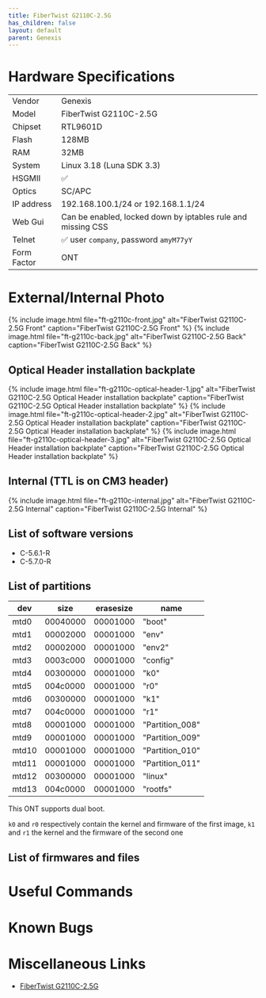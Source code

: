 ```yaml
---
title: FiberTwist G2110C-2.5G
has_children: false
layout: default
parent: Genexis
---
```


# Hardware Specifications

|             |                                      |
| ----------- | ------------------------------------ |
| Vendor      | Genexis                              |
| Model       | FiberTwist G2110C-2.5G               |
| Chipset     | RTL9601D                             |
| Flash       | 128MB                                |
| RAM         | 32MB                                 |
| System      | Linux 3.18 (Luna SDK 3.3)            |
| HSGMII      | ✅                                   |
| Optics      | SC/APC                               |
| IP address  | 192.168.100.1/24 or 192.168.1.1/24   |
| Web Gui     | Can be enabled, locked down by iptables rule and missing CSS |
| Telnet      | ✅ user `company`, password `amyM77yY` |
| Form Factor | ONT                                  |

# External/Internal Photo

{% include image.html file="ft-g2110c-front.jpg"  alt="FiberTwist G2110C-2.5G Front" caption="FiberTwist G2110C-2.5G Front" %}
{% include image.html file="ft-g2110c-back.jpg"  alt="FiberTwist G2110C-2.5G Back" caption="FiberTwist G2110C-2.5G Back" %}

## Optical Header installation backplate
{% include image.html file="ft-g2110c-optical-header-1.jpg"  alt="FiberTwist G2110C-2.5G Optical Header installation backplate" caption="FiberTwist G2110C-2.5G Optical Header installation backplate" %}
{% include image.html file="ft-g2110c-optical-header-2.jpg"  alt="FiberTwist G2110C-2.5G Optical Header installation backplate" caption="FiberTwist G2110C-2.5G Optical Header installation backplate" %}
{% include image.html file="ft-g2110c-optical-header-3.jpg"  alt="FiberTwist G2110C-2.5G Optical Header installation backplate" caption="FiberTwist G2110C-2.5G Optical Header installation backplate" %}

## Internal (TTL is on CM3 header)
{% include image.html file="ft-g2110c-internal.jpg"  alt="FiberTwist G2110C-2.5G Internal" caption="FiberTwist G2110C-2.5G Internal" %}

## List of software versions
- C-5.6.1-R
- C-5.7.0-R

## List of partitions
| dev   | size     | erasesize | name            |
| ----- | -------- | --------- | --------------- |
| mtd0  | 00040000 | 00001000  | "boot"          |
| mtd1  | 00002000 | 00001000  | "env"           |
| mtd2  | 00002000 | 00001000  | "env2"          |
| mtd3  | 0003c000 | 00001000  | "config"        |
| mtd4  | 00300000 | 00001000  | "k0"            |
| mtd5  | 004c0000 | 00001000  | "r0"            |
| mtd6  | 00300000 | 00001000  | "k1"            |
| mtd7  | 004c0000 | 00001000  | "r1"            |
| mtd8  | 00001000 | 00001000  | "Partition_008" |
| mtd9  | 00001000 | 00001000  | "Partition_009" |
| mtd10 | 00001000 | 00001000  | "Partition_010" |
| mtd11 | 00001000 | 00001000  | "Partition_011" |
| mtd12 | 00300000 | 00001000  | "linux"         |
| mtd13 | 004c0000 | 00001000  | "rootfs"        |

This ONT supports dual boot. 

`k0` and `r0` respectively contain the kernel and firmware of the first image, `k1` and `r1` the kernel and the firmware of the second one

## List of firmwares and files

# Useful Commands


# Known Bugs
# Miscellaneous Links
- [FiberTwist G2110C-2.5G](https://genexis.eu/content/uploads/2020/07/FiberTwist-G2110C-2.5G-Installation-Guide-v1.0-EN.pdf)
